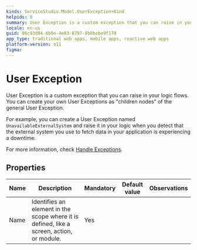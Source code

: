 ```yaml
---
kinds: ServiceStudio.Model.UserException+Kind
helpids: 0
summary: User Exception is a custom exception that you can raise in your logic flows.
locale: en-us
guid: 86c93d94-6b0e-4e83-8797-8b0bebe9f170
app_type: traditional web apps, mobile apps, reactive web apps
platform-version: o11
figma:
---
```


# User Exception


User Exception is a custom exception that you can raise in your logic flows. You can create your own User Exceptions as "children nodes" of the general User Exception. 

For example, you can create a User Exception named `UnavailableExternalSystem` and raise it in your logic when you detect that the external system you use to fetch data in your application is experiencing a downtime.

For more information, check [Handle Exceptions](../../../develop/logic/exceptions/intro.md).

## Properties

<table markdown="1">
<thead>
<tr>
<th>Name</th>
<th>Description</th>
<th>Mandatory</th>
<th>Default value</th>
<th>Observations</th>
</tr>
</thead>
<tbody>
<tr>
<td title="Name">Name</td>
<td>Identifies an element in the scope where it is defined, like a screen, action, or module.</td>
<td>Yes</td>
<td></td>
<td></td>
</tr>
</tbody>
</table>

